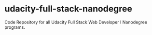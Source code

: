 # udacity-full-stack-nanodegree
Code Repository for all Udacity Full Stack Web Developer I Nanodegree programs.
